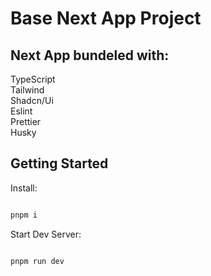 # Base Next App Project

## Next App bundeled with:  
TypeScript  
Tailwind  
Shadcn/Ui  
Eslint  
Prettier  
Husky  

## Getting Started

Install:

```bash

pnpm i

```

Start Dev Server:

```bash

pnpm run dev

```
